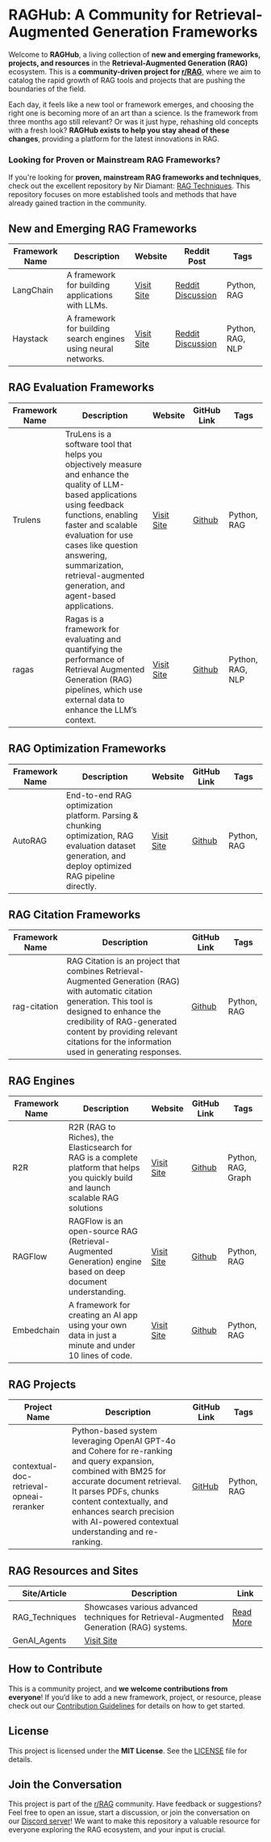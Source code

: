 # RAGHub: A Community for Retrieval-Augmented Generation Frameworks

Welcome to **RAGHub**, a living collection of **new and emerging frameworks, projects, and resources** in the **Retrieval-Augmented Generation (RAG)** ecosystem. This is a **community-driven project for [r/RAG](https://www.reddit.com/r/Rag/)**, where we aim to catalog the rapid growth of RAG tools and projects that are pushing the boundaries of the field.

Each day, it feels like a new tool or framework emerges, and choosing the right one is becoming more of an art than a science. Is the framework from three months ago still relevant? Or was it just hype, rehashing old concepts with a fresh look? **RAGHub exists to help you stay ahead of these changes**, providing a platform for the latest innovations in RAG.

### Looking for Proven or Mainstream RAG Frameworks?

If you're looking for **proven, mainstream RAG frameworks and techniques**, check out the excellent repository by Nir Diamant: [RAG Techniques](https://github.com/NirDiamant/RAG_Techniques). This repository focuses on more established tools and methods that have already gained traction in the community.

## New and Emerging RAG Frameworks

| Framework Name | Description                                                    | Website                                   | Reddit Post                                                                  | Tags             |
| -------------- | -------------------------------------------------------------- | ----------------------------------------- | ---------------------------------------------------------------------------- | ---------------- |
| LangChain      | A framework for building applications with LLMs.               | [Visit Site](https://langchain.com)       | [Reddit Discussion](https://www.reddit.com/r/RAG/comments/example_langchain) | Python, RAG      |
| Haystack       | A framework for building search engines using neural networks. | [Visit Site](https://haystack.deepset.ai) | [Reddit Discussion](https://www.reddit.com/r/RAG/comments/example_haystack)  | Python, RAG, NLP |

## RAG Evaluation Frameworks

| Framework Name | Description                                                                                                                                                                                                                                                                                           | Website                                        | GitHub Link                                           | Tags             |
| -------------- | ----------------------------------------------------------------------------------------------------------------------------------------------------------------------------------------------------------------------------------------------------------------------------------------------------- | ---------------------------------------------- | ----------------------------------------------------- | ---------------- |
| Trulens        | TruLens is a software tool that helps you objectively measure and enhance the quality of LLM-based applications using feedback functions, enabling faster and scalable evaluation for use cases like question answering, summarization, retrieval-augmented generation, and agent-based applications. | [Visit Site](https://www.trulens.org/)         | [Github](https://github.com/truera/trulens)           | Python, RAG      |
| ragas          | Ragas is a framework for evaluating and quantifying the performance of Retrieval Augmented Generation (RAG) pipelines, which use external data to enhance the LLM’s context.                                                                                                                          | [Visit Site](https://docs.ragas.io/en/stable/) | [Github](https://github.com/explodinggradients/ragas) | Python, RAG, NLP |

## RAG Optimization Frameworks

| Framework Name | Description                                                                                                                                                                                                                                                                                           | Website                                        | GitHub Link                                           | Tags             |
| -------------- | ----------------------------------------------------------------------------------------------------------------------------------------------------------------------------------------------------------------------------------------------------------------------------------------------------- | ---------------------------------------------- | ----------------------------------------------------- | ---------------- |
| AutoRAG        | End-to-end RAG optimization platform. Parsing & chunking optimization, RAG evaluation dataset generation, and deploy optimized RAG pipeline directly.                                                                                                                                                 | [Visit Site](https://auto-rag.com/)            | [Github](https://github.com/Marker-Inc-Korea/AutoRAG) | Python, RAG      |


## RAG Citation Frameworks

| Framework Name    | Description                                                                                                                                                                                                                                                                   | GitHub Link                                              |  Tags        |
|-------------------|------------------------------------------------------------------------------------------------------------------------------------------------------------------------------------------------------------------------------------------------------------------------------ |--------------------------------------------------------- |------------- |
| rag-citation      | RAG Citation is an project that combines Retrieval-Augmented Generation (RAG) with automatic citation generation. This tool is designed to enhance the credibility of RAG-generated content by providing relevant citations for the information used in generating responses. | [Github](https://github.com/rahulanand1103/rag-citation) | Python, RAG  | 



## RAG Engines

| Framework Name | Description                                                                                                                          | Website                                                         | GitHub Link                                                   | Tags               |
| -------------- | ------------------------------------------------------------------------------------------------------------------------------------ | --------------------------------------------------------------- | ------------------------------------------------------------- | ------------------ |
| R2R            | R2R (RAG to Riches), the Elasticsearch for RAG is a complete platform that helps you quickly build and launch scalable RAG solutions | [Visit Site](https://r2r-docs.sciphi.ai/introduction)           | [Github](https://github.com/SciPhi-AI/R2R)                    | Python, RAG, Graph |
| RAGFlow        | RAGFlow is an open-source RAG (Retrieval-Augmented Generation) engine based on deep document understanding.                          | [Visit Site](https://ragflow.io)                                | [Github](https://github.com/infiniflow/ragflow)               | Python, RAG        |
| Embedchain     | A framework for creating an AI app using your own data in just a minute and under 10 lines of code.                                  | [Visit Site](https://docs.embedchain.ai/get-started/quickstart) | [Github](https://github.com/mem0ai/mem0/tree/main/embedchain) | Python, RAG        |

## RAG Projects

| Project Name                             | Description                                                                                                                                                                                                                                                                         | GitHub Link                                                                           | Tags        |
| ---------------------------------------- | ----------------------------------------------------------------------------------------------------------------------------------------------------------------------------------------------------------------------------------------------------------------------------------- | ------------------------------------------------------------------------------------- | ----------- |
| contextual-doc-retrieval-opneai-reranker | Python-based system leveraging OpenAI GPT-4o and Cohere for re-ranking and query expansion, combined with BM25 for accurate document retrieval. It parses PDFs, chunks content contextually, and enhances search precision with AI-powered contextual understanding and re-ranking. | [GitHub](https://github.com/lesteroliver911/contextual-doc-retrieval-opneai-reranker) | Python, RAG |

## RAG Resources and Sites

| Site/Article   | Description                                                                             | Link                                                      |
| -------------- | --------------------------------------------------------------------------------------- | --------------------------------------------------------- |
| RAG_Techniques | Showcases various advanced techniques for Retrieval-Augmented Generation (RAG) systems. | [Read More](https://github.com/NirDiamant/RAG_Techniques) |
| GenAI_Agents   | [Visit Site](https://github.com/NirDiamant/GenAI_Agents)                                |

## How to Contribute

This is a community project, and **we welcome contributions from everyone**! If you’d like to add a new framework, project, or resource, please check out our [Contribution Guidelines](CONTRIBUTING.md) for details on how to get started.

## License

This project is licensed under the **MIT License**. See the [LICENSE](LICENSE) file for details.

## Join the Conversation

This project is part of the [r/RAG](https://www.reddit.com/r/Rag/) community. Have feedback or suggestions? Feel free to open an issue, start a discussion, or join the conversation on our [Discord server](https://discord.gg/nn92wC5QmN)! We want to make this repository a valuable resource for everyone exploring the RAG ecosystem, and your input is crucial.
